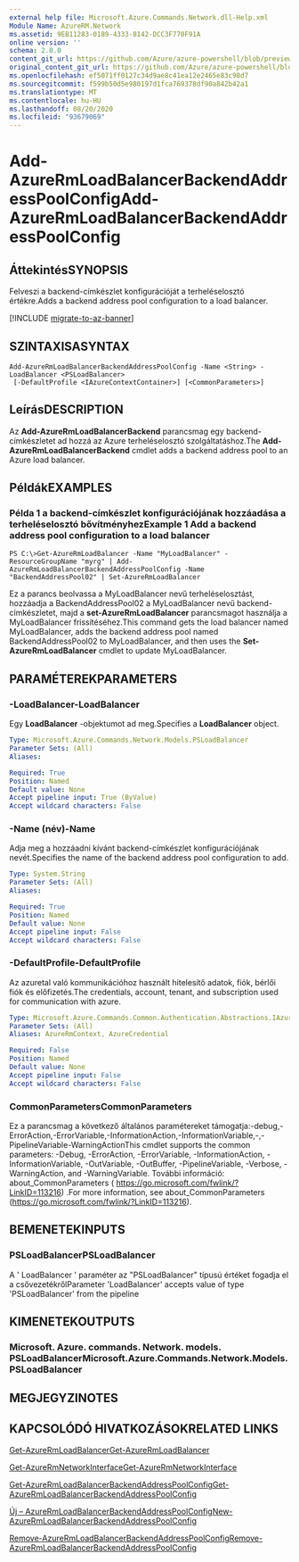```yaml
---
external help file: Microsoft.Azure.Commands.Network.dll-Help.xml
Module Name: AzureRM.Network
ms.assetid: 9EB11283-0189-4333-8142-DCC3F770F91A
online version: ''
schema: 2.0.0
content_git_url: https://github.com/Azure/azure-powershell/blob/preview/src/ResourceManager/Network/Commands.Network/help/Add-AzureRmLoadBalancerBackendAddressPoolConfig.md
original_content_git_url: https://github.com/Azure/azure-powershell/blob/preview/src/ResourceManager/Network/Commands.Network/help/Add-AzureRmLoadBalancerBackendAddressPoolConfig.md
ms.openlocfilehash: ef5071ff0127c34d9ae8c41ea12e2465e83c98d7
ms.sourcegitcommit: f599b50d5e980197d1fca769378df90a842b42a1
ms.translationtype: MT
ms.contentlocale: hu-HU
ms.lasthandoff: 08/20/2020
ms.locfileid: "93679069"
---
```

# <span data-ttu-id="1f175-101">Add-AzureRmLoadBalancerBackendAddressPoolConfig</span><span class="sxs-lookup"><span data-stu-id="1f175-101">Add-AzureRmLoadBalancerBackendAddressPoolConfig</span></span>

## <span data-ttu-id="1f175-102">Áttekintés</span><span class="sxs-lookup"><span data-stu-id="1f175-102">SYNOPSIS</span></span>
<span data-ttu-id="1f175-103">Felveszi a backend-címkészlet konfigurációját a terheléselosztó értékre.</span><span class="sxs-lookup"><span data-stu-id="1f175-103">Adds a backend address pool configuration to a load balancer.</span></span>

[!INCLUDE [migrate-to-az-banner](../../includes/migrate-to-az-banner.md)]

## <span data-ttu-id="1f175-104">SZINTAXISA</span><span class="sxs-lookup"><span data-stu-id="1f175-104">SYNTAX</span></span>

```
Add-AzureRmLoadBalancerBackendAddressPoolConfig -Name <String> -LoadBalancer <PSLoadBalancer>
 [-DefaultProfile <IAzureContextContainer>] [<CommonParameters>]
```

## <span data-ttu-id="1f175-105">Leírás</span><span class="sxs-lookup"><span data-stu-id="1f175-105">DESCRIPTION</span></span>
<span data-ttu-id="1f175-106">Az **Add-AzureRmLoadBalancerBackend** parancsmag egy backend-címkészletet ad hozzá az Azure terheléselosztó szolgáltatáshoz.</span><span class="sxs-lookup"><span data-stu-id="1f175-106">The **Add-AzureRmLoadBalancerBackend** cmdlet adds a backend address pool to an Azure load balancer.</span></span>

## <span data-ttu-id="1f175-107">Példák</span><span class="sxs-lookup"><span data-stu-id="1f175-107">EXAMPLES</span></span>

### <span data-ttu-id="1f175-108">Példa 1 a backend-címkészlet konfigurációjának hozzáadása a terheléselosztó bővítményhez</span><span class="sxs-lookup"><span data-stu-id="1f175-108">Example 1 Add a backend address pool configuration to a load balancer</span></span>
```
PS C:\>Get-AzureRmLoadBalancer -Name "MyLoadBalancer" -ResourceGroupName "myrg" | Add-AzureRmLoadBalancerBackendAddressPoolConfig -Name "BackendAddressPool02" | Set-AzureRmLoadBalancer
```

<span data-ttu-id="1f175-109">Ez a parancs beolvassa a MyLoadBalancer nevű terheléselosztást, hozzáadja a BackendAddressPool02 a MyLoadBalancer nevű backend-címkészletet, majd a **set-AzureRmLoadBalancer** parancsmagot használja a MyLoadBalancer frissítéséhez.</span><span class="sxs-lookup"><span data-stu-id="1f175-109">This command gets the load balancer named MyLoadBalancer, adds the backend address pool named BackendAddressPool02 to MyLoadBalancer, and then uses the **Set-AzureRmLoadBalancer** cmdlet to update MyLoadBalancer.</span></span>

## <span data-ttu-id="1f175-110">PARAMÉTEREK</span><span class="sxs-lookup"><span data-stu-id="1f175-110">PARAMETERS</span></span>

### <span data-ttu-id="1f175-111">-LoadBalancer</span><span class="sxs-lookup"><span data-stu-id="1f175-111">-LoadBalancer</span></span>
<span data-ttu-id="1f175-112">Egy **LoadBalancer** -objektumot ad meg.</span><span class="sxs-lookup"><span data-stu-id="1f175-112">Specifies a **LoadBalancer** object.</span></span>

```yaml
Type: Microsoft.Azure.Commands.Network.Models.PSLoadBalancer
Parameter Sets: (All)
Aliases: 

Required: True
Position: Named
Default value: None
Accept pipeline input: True (ByValue)
Accept wildcard characters: False
```

### <span data-ttu-id="1f175-113">-Name (név)</span><span class="sxs-lookup"><span data-stu-id="1f175-113">-Name</span></span>
<span data-ttu-id="1f175-114">Adja meg a hozzáadni kívánt backend-címkészlet konfigurációjának nevét.</span><span class="sxs-lookup"><span data-stu-id="1f175-114">Specifies the name of the backend address pool configuration to add.</span></span>

```yaml
Type: System.String
Parameter Sets: (All)
Aliases: 

Required: True
Position: Named
Default value: None
Accept pipeline input: False
Accept wildcard characters: False
```

### <span data-ttu-id="1f175-115">-DefaultProfile</span><span class="sxs-lookup"><span data-stu-id="1f175-115">-DefaultProfile</span></span>
<span data-ttu-id="1f175-116">Az azuretal való kommunikációhoz használt hitelesítő adatok, fiók, bérlői fiók és előfizetés.</span><span class="sxs-lookup"><span data-stu-id="1f175-116">The credentials, account, tenant, and subscription used for communication with azure.</span></span>

```yaml
Type: Microsoft.Azure.Commands.Common.Authentication.Abstractions.IAzureContextContainer
Parameter Sets: (All)
Aliases: AzureRmContext, AzureCredential

Required: False
Position: Named
Default value: None
Accept pipeline input: False
Accept wildcard characters: False
```

### <span data-ttu-id="1f175-117">CommonParameters</span><span class="sxs-lookup"><span data-stu-id="1f175-117">CommonParameters</span></span>
<span data-ttu-id="1f175-118">Ez a parancsmag a következő általános paramétereket támogatja:-debug,-ErrorAction,-ErrorVariable,-InformationAction,-InformationVariable,-,-PipelineVariable-WarningAction</span><span class="sxs-lookup"><span data-stu-id="1f175-118">This cmdlet supports the common parameters: -Debug, -ErrorAction, -ErrorVariable, -InformationAction, -InformationVariable, -OutVariable, -OutBuffer, -PipelineVariable, -Verbose, -WarningAction, and -WarningVariable.</span></span> <span data-ttu-id="1f175-119">További információ: about_CommonParameters ( https://go.microsoft.com/fwlink/?LinkID=113216) .</span><span class="sxs-lookup"><span data-stu-id="1f175-119">For more information, see about_CommonParameters (https://go.microsoft.com/fwlink/?LinkID=113216).</span></span>

## <span data-ttu-id="1f175-120">BEMENETEK</span><span class="sxs-lookup"><span data-stu-id="1f175-120">INPUTS</span></span>

### <span data-ttu-id="1f175-121">PSLoadBalancer</span><span class="sxs-lookup"><span data-stu-id="1f175-121">PSLoadBalancer</span></span>
<span data-ttu-id="1f175-122">A ' LoadBalancer ' paraméter az "PSLoadBalancer" típusú értéket fogadja el a csővezetékről</span><span class="sxs-lookup"><span data-stu-id="1f175-122">Parameter 'LoadBalancer' accepts value of type 'PSLoadBalancer' from the pipeline</span></span>

## <span data-ttu-id="1f175-123">KIMENETEK</span><span class="sxs-lookup"><span data-stu-id="1f175-123">OUTPUTS</span></span>

### <span data-ttu-id="1f175-124">Microsoft. Azure. commands. Network. models. PSLoadBalancer</span><span class="sxs-lookup"><span data-stu-id="1f175-124">Microsoft.Azure.Commands.Network.Models.PSLoadBalancer</span></span>

## <span data-ttu-id="1f175-125">MEGJEGYZI</span><span class="sxs-lookup"><span data-stu-id="1f175-125">NOTES</span></span>

## <span data-ttu-id="1f175-126">KAPCSOLÓDÓ HIVATKOZÁSOK</span><span class="sxs-lookup"><span data-stu-id="1f175-126">RELATED LINKS</span></span>

[<span data-ttu-id="1f175-127">Get-AzureRmLoadBalancer</span><span class="sxs-lookup"><span data-stu-id="1f175-127">Get-AzureRmLoadBalancer</span></span>](./Get-AzureRmLoadBalancer.md)

[<span data-ttu-id="1f175-128">Get-AzureRmNetworkInterface</span><span class="sxs-lookup"><span data-stu-id="1f175-128">Get-AzureRmNetworkInterface</span></span>](./Get-AzureRmNetworkInterface.md)

[<span data-ttu-id="1f175-129">Get-AzureRmLoadBalancerBackendAddressPoolConfig</span><span class="sxs-lookup"><span data-stu-id="1f175-129">Get-AzureRmLoadBalancerBackendAddressPoolConfig</span></span>](./Get-AzureRmLoadBalancerBackendAddressPoolConfig.md)

[<span data-ttu-id="1f175-130">Új – AzureRmLoadBalancerBackendAddressPoolConfig</span><span class="sxs-lookup"><span data-stu-id="1f175-130">New-AzureRmLoadBalancerBackendAddressPoolConfig</span></span>](./New-AzureRmLoadBalancerBackendAddressPoolConfig.md)

[<span data-ttu-id="1f175-131">Remove-AzureRmLoadBalancerBackendAddressPoolConfig</span><span class="sxs-lookup"><span data-stu-id="1f175-131">Remove-AzureRmLoadBalancerBackendAddressPoolConfig</span></span>](./Remove-AzureRmLoadBalancerBackendAddressPoolConfig.md)


